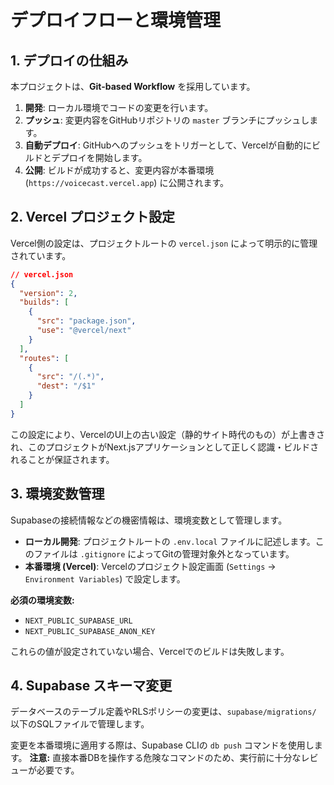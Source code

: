# デプロイフローと環境管理

## 1. デプロイの仕組み

本プロジェクトは、**Git-based Workflow** を採用しています。

1.  **開発**: ローカル環境でコードの変更を行います。
2.  **プッシュ**: 変更内容をGitHubリポジトリの `master` ブランチにプッシュします。
3.  **自動デプロイ**: GitHubへのプッシュをトリガーとして、Vercelが自動的にビルドとデプロイを開始します。
4.  **公開**: ビルドが成功すると、変更内容が本番環境 (`https://voicecast.vercel.app`) に公開されます。

## 2. Vercel プロジェクト設定

Vercel側の設定は、プロジェクトルートの `vercel.json` によって明示的に管理されています。

```json
// vercel.json
{
  "version": 2,
  "builds": [
    {
      "src": "package.json",
      "use": "@vercel/next"
    }
  ],
  "routes": [
    {
      "src": "/(.*)",
      "dest": "/$1"
    }
  ]
}
```

この設定により、VercelのUI上の古い設定（静的サイト時代のもの）が上書きされ、このプロジェクトがNext.jsアプリケーションとして正しく認識・ビルドされることが保証されます。

## 3. 環境変数管理

Supabaseの接続情報などの機密情報は、環境変数として管理します。

- **ローカル開発**: プロジェクトルートの `.env.local` ファイルに記述します。このファイルは `.gitignore` によってGitの管理対象外となっています。
- **本番環境 (Vercel)**: Vercelのプロジェクト設定画面 (`Settings` -> `Environment Variables`) で設定します。

**必須の環境変数:**
- `NEXT_PUBLIC_SUPABASE_URL`
- `NEXT_PUBLIC_SUPABASE_ANON_KEY`

これらの値が設定されていない場合、Vercelでのビルドは失敗します。

## 4. Supabase スキーマ変更

データベースのテーブル定義やRLSポリシーの変更は、`supabase/migrations/` 以下のSQLファイルで管理します。

変更を本番環境に適用する際は、Supabase CLIの `db push` コマンドを使用します。
**注意:** 直接本番DBを操作する危険なコマンドのため、実行前に十分なレビューが必要です。
